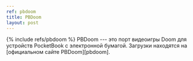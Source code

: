```yaml
---
ref: pbdoom
title: PBDoom
layout: post
---
```

{% include refs/pbdoom %}
PBDoom --- это порт видеоигры Doom для устройств PocketBook с электронной бумагой.
Загрузки находятся на [официальном сайте PBDoom][pbdoom].
